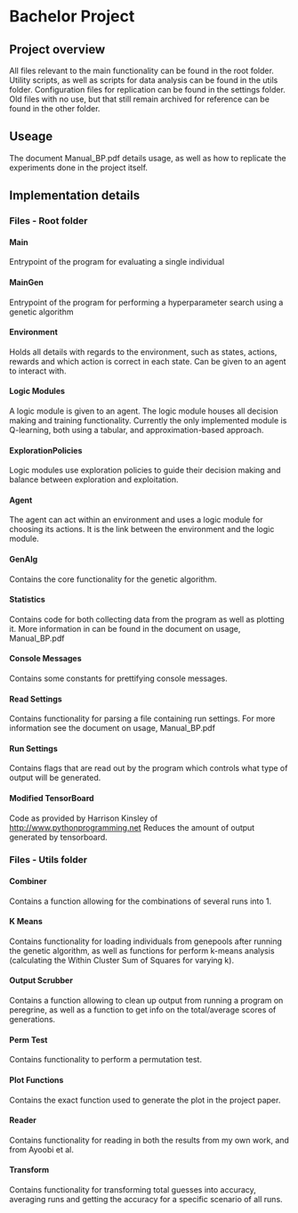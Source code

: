 # Bachelor Project

## Project overview
All files relevant to the main functionality can be found in the root folder.
Utility scripts, as well as scripts for data analysis can be found in the utils folder.
Configuration files for replication can be found in the settings folder.
Old files with no use, but that still remain archived for reference can be found in the other folder.

## Useage

The document Manual_BP.pdf details usage, as well as how to replicate the experiments
done in the project itself.


## Implementation details

### Files - Root folder

#### Main
Entrypoint of the program for evaluating a single individual

#### MainGen
Entrypoint of the program for performing a hyperparameter search using a
genetic algorithm

#### Environment
Holds all details with regards to the environment, such as states, actions, rewards
and which action is correct in each state. Can be given to an agent to interact with.

#### Logic Modules
A logic module is given to an agent. The logic module houses all decision making and
training functionality.
Currently the only implemented module is Q-learning, both using a tabular, and approximation-based
approach.

#### ExplorationPolicies
Logic modules use exploration policies to guide their decision making and balance
between exploration and exploitation.

#### Agent
The agent can act within an environment and uses a logic module for choosing its actions.
It is the link between the environment and the logic module.

#### GenAlg
Contains the core functionality for the genetic algorithm.

#### Statistics
Contains code for both collecting data from the program as well as plotting it.
More information in can be found in the document on usage, Manual_BP.pdf

#### Console Messages
Contains some constants for prettifying console messages.

#### Read Settings
Contains functionality for parsing a file containing run settings. For more
information see the document on usage, Manual_BP.pdf

#### Run Settings
Contains flags that are read out by the program which controls what type
of output will be generated.


#### Modified TensorBoard
Code as provided by Harrison Kinsley of http://www.pythonprogramming.net
Reduces the amount of output generated by tensorboard.

### Files - Utils folder

#### Combiner

Contains a function allowing for the combinations of several runs into 1.

#### K Means

Contains functionality for loading individuals from genepools after running
the genetic algorithm, as well as functions for perform k-means analysis
(calculating the Within Cluster Sum of Squares for varying k).

#### Output Scrubber

Contains a function allowing to clean up output from running a program
on peregrine, as well as a function to get info on the total/average scores
of generations.

#### Perm Test

Contains functionality to perform a permutation test.

#### Plot Functions

Contains the exact function used to generate the plot in the project paper.

#### Reader

Contains functionality for reading in both the results from my own work,
and from Ayoobi et al.

#### Transform

Contains functionality for transforming total guesses into accuracy, averaging runs
and getting the accuracy for a specific scenario of all runs.
